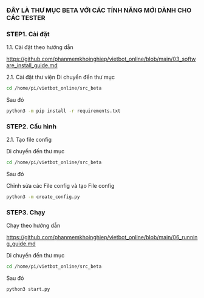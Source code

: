 ### ĐÂY LÀ THƯ MỤC BETA VỚI CÁC TÍNH NĂNG MỚI DÀNH CHO CÁC TESTER

### STEP1. Cài đặt

1.1. Cài đặt theo hướng dẫn

https://github.com/phanmemkhoinghiep/vietbot_online/blob/main/03_software_install_guide.md

2.1. Cài đặt thư viện
Di chuyển đến thư mục
```sh
cd /home/pi/vietbot_online/src_beta
```
Sau đó

```sh
python3 -m pip install -r requirements.txt
```
### STEP2. Cấu hình

2.1. Tạo file config

Di chuyển đến thư mục
```sh
cd /home/pi/vietbot_online/src_beta
```
Sau đó

Chỉnh sửa các File config và tạo File config

```sh
python3 -m create_config.py
```
### STEP3. Chạy

Chạy theo hướng dẫn

https://github.com/phanmemkhoinghiep/vietbot_online/blob/main/06_running_guide.md

Di chuyển đến thư mục
```sh
cd /home/pi/vietbot_online/src_beta
```
Sau đó

```sh
python3 start.py
```



